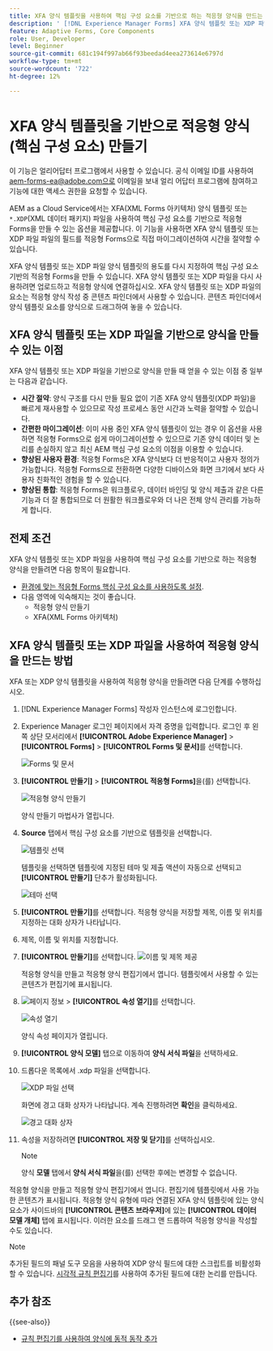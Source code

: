 ```yaml
---
title: XFA 양식 템플릿을 사용하여 핵심 구성 요소를 기반으로 하는 적응형 양식을 만드는 방법
description: ' [!DNL Experience Manager Forms] XFA 양식 템플릿 또는 XDP 파일을 사용하여 적응형 양식을 만드는 방법을 알아봅니다. '
feature: Adaptive Forms, Core Components
role: User, Developer
level: Beginner
source-git-commit: 681c194f997ab66f93beedad4eea273614e6797d
workflow-type: tm+mt
source-wordcount: '722'
ht-degree: 12%

---
```



# XFA 양식 템플릿을 기반으로 적응형 양식(핵심 구성 요소) 만들기

<span class="preview"> 이 기능은 얼리어답터 프로그램에서 사용할 수 있습니다. 공식 이메일 ID를 사용하여 aem-forms-ea@adobe.com으로 이메일을 보내 얼리 어답터 프로그램에 참여하고 기능에 대한 액세스 권한을 요청할 수 있습니다. </span>

AEM as a Cloud Service에서는 XFA(XML Forms 아키텍처) 양식 템플릿 또는 `*.XDP`(XML 데이터 패키지) 파일을 사용하여 핵심 구성 요소를 기반으로 적응형 Forms을 만들 수 있는 옵션을 제공합니다. 이 기능을 사용하면 XFA 양식 템플릿 또는 XDP 파일 파일의 필드를 적응형 Forms으로 직접 마이그레이션하여 시간을 절약할 수 있습니다.

XFA 양식 템플릿 또는 XDP 파일 양식 템플릿의 용도를 다시 지정하여 핵심 구성 요소 기반의 적응형 Forms을 만들 수 있습니다. XFA 양식 템플릿 또는 XDP 파일을 다시 사용하려면 업로드하고 적응형 양식에 연결하십시오. XFA 양식 템플릿 또는 XDP 파일의 요소는 적응형 양식 작성 중 콘텐츠 파인더에서 사용할 수 있습니다. 콘텐츠 파인더에서 양식 템플릿 요소를 양식으로 드래그하여 놓을 수 있습니다.

## XFA 양식 템플릿 또는 XDP 파일을 기반으로 양식을 만들 수 있는 이점

XFA 양식 템플릿 또는 XDP 파일을 기반으로 양식을 만들 때 얻을 수 있는 이점 중 일부는 다음과 같습니다.

* **시간 절약**: 양식 구조를 다시 만들 필요 없이 기존 XFA 양식 템플릿(XDP 파일)을 빠르게 재사용할 수 있으므로 작성 프로세스 동안 시간과 노력을 절약할 수 있습니다.
* **간편한 마이그레이션**: 이미 사용 중인 XFA 양식 템플릿이 있는 경우 이 옵션을 사용하면 적응형 Forms으로 쉽게 마이그레이션할 수 있으므로 기존 양식 데이터 및 논리를 손실하지 않고 최신 AEM 핵심 구성 요소의 이점을 이용할 수 있습니다.
* **향상된 사용자 환경**: 적응형 Forms은 XFA 양식보다 더 반응적이고 사용자 정의가 가능합니다. 적응형 Forms으로 전환하면 다양한 디바이스와 화면 크기에서 보다 사용자 친화적인 경험을 할 수 있습니다.
* **향상된 통합**: 적응형 Forms은 워크플로우, 데이터 바인딩 및 양식 제출과 같은 다른 기능과 더 잘 통합되므로 더 원활한 워크플로우와 더 나은 전체 양식 관리를 가능하게 합니다.

## 전제 조건

XFA 양식 템플릿 또는 XDP 파일을 사용하여 핵심 구성 요소를 기반으로 하는 적응형 양식을 만들려면 다음 항목이 필요합니다.

* [환경에 맞는 적응형 Forms 핵심 구성 요소를 사용하도록 설정](enable-adaptive-forms-core-components.md).
* 다음 영역에 익숙해지는 것이 좋습니다.
   * 적응형 양식 만들기
   * XFA(XML Forms 아키텍처)

## XFA 양식 템플릿 또는 XDP 파일을 사용하여 적응형 양식을 만드는 방법

XFA 또는 XDP 양식 템플릿을 사용하여 적응형 양식을 만들려면 다음 단계를 수행하십시오.

1. [!DNL Experience Manager Forms] 작성자 인스턴스에 로그인합니다.
1. Experience Manager 로그인 페이지에서 자격 증명을 입력합니다. 로그인 후 왼쪽 상단 모서리에서 **[!UICONTROL Adobe Experience Manager]** > **[!UICONTROL Forms]** > **[!UICONTROL Forms 및 문서]**&#x200B;를 선택합니다.

   ![Forms 및 문서](/help/forms/assets/create-fdm.png)

1. **[!UICONTROL 만들기]** > **[!UICONTROL 적응형 Forms]**&#x200B;을(를) 선택합니다.

   ![적응형 양식 만들기](/help/forms/assets/create-af.png)

   양식 만들기 마법사가 열립니다.
1. **Source** 탭에서 핵심 구성 요소를 기반으로 템플릿을 선택합니다.

   ![템플릿 선택](/help/forms/assets/select-template.png)

   템플릿을 선택하면 템플릿에 지정된 테마 및 제출 액션이 자동으로 선택되고 **[!UICONTROL 만들기]** 단추가 활성화됩니다.

   ![테마 선택](/help/forms/assets/select-form-theme.png)

1. **[!UICONTROL 만들기]**&#x200B;를 선택합니다. 적응형 양식을 저장할 제목, 이름 및 위치를 지정하는 대화 상자가 나타납니다.
1. 제목, 이름 및 위치를 지정합니다.
1. **[!UICONTROL 만들기]**&#x200B;를 선택합니다.
   ![이름 및 제목 제공](/help/forms/assets/create-form.png)

   적응형 양식을 만들고 적응형 양식 편집기에서 엽니다. 템플릿에서 사용할 수 있는 콘텐츠가 편집기에 표시됩니다.
1. ![페이지 정보](/help/forms/assets/Smock_Properties_18_N.svg) > **[!UICONTROL 속성 열기]**&#x200B;를 선택합니다.

   ![속성 열기](/help/forms/assets/form-properties.png)

   양식 속성 페이지가 열립니다.
1. **[!UICONTROL 양식 모델]** 탭으로 이동하여 **양식 서식 파일**&#x200B;을 선택하세요.
1. 드롭다운 목록에서 .xdp 파일을 선택합니다.

   ![XDP 파일 선택](/help/forms/assets/select-xdp-file.png)

   화면에 경고 대화 상자가 나타납니다. 계속 진행하려면 **확인**&#x200B;을 클릭하세요.

   ![경고 대화 상자](/help/forms/assets/fdm-warning.png)

1. 속성을 저장하려면 **[!UICONTROL 저장 및 닫기]**&#x200B;를 선택하십시오.

   >[!NOTE]
   >
   > 양식 **모델** 탭에서 **양식 서식 파일**&#x200B;을(를) 선택한 후에는 변경할 수 없습니다.


적응형 양식을 만들고 적응형 양식 편집기에서 엽니다. 편집기에 템플릿에서 사용 가능한 콘텐츠가 표시됩니다.  적응형 양식 유형에 따라 연결된 XFA 양식 템플릿에 있는 양식 요소가 사이드바의 **[!UICONTROL 콘텐츠 브라우저]**&#x200B;에 있는 **[!UICONTROL 데이터 모델 개체]** 탭에 표시됩니다. 이러한 요소를 드래그 앤 드롭하여 적응형 양식을 작성할 수도 있습니다.

>[!NOTE]
>
> 추가된 필드의 패널 도구 모음을 사용하여 XDP 양식 필드에 대한 스크립트를 비활성화할 수 있습니다. [시각적 규칙 편집기](/help/forms/rule-editor-core-components.md)를 사용하여 추가된 필드에 대한 논리를 만듭니다.

## 추가 참조

{{see-also}}
* [규칙 편집기를 사용하여 양식에 동적 동작 추가](/help/forms/rule-editor-core-components.md)